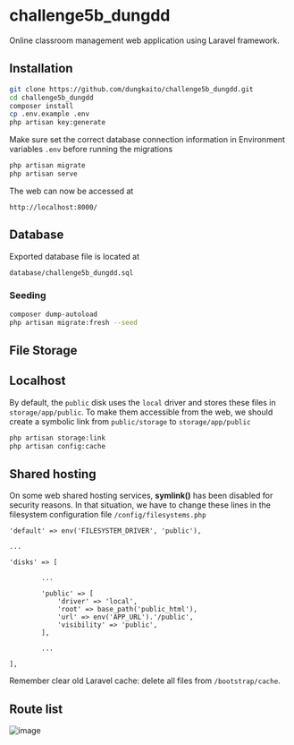# challenge5b_dungdd

Online classroom management web application using Laravel framework.

## Installation

```bash
git clone https://github.com/dungkaito/challenge5b_dungdd.git
cd challenge5b_dungdd
composer install
cp .env.example .env
php artisan key:generate
```

Make sure set the correct database connection information in Environment variables `.env` before running the migrations

```bash
php artisan migrate
php artisan serve
```
The web can now be accessed at
```url
http://localhost:8000/
```

## Database
Exported database file is located at
```bash
database/challenge5b_dungdd.sql
```
### Seeding

```bash
composer dump-autoload
php artisan migrate:fresh --seed
```

## File Storage

## Localhost

 By default, the `public` disk uses the `local` driver and stores these files in `storage/app/public`. To make them accessible from the web, we should create a symbolic link from `public/storage` to `storage/app/public`

```bash
php artisan storage:link
php artisan config:cache
```
## Shared hosting
On some web shared hosting services, **symlink()** has been disabled for security reasons. In that situation, we have to change these lines in the filesystem configuration file `/config/filesystems.php`

```
'default' => env('FILESYSTEM_DRIVER', 'public'),

...

'disks' => [

        ...

        'public' => [
            'driver' => 'local',
            'root' => base_path('public_html'),
            'url' => env('APP_URL').'/public',
            'visibility' => 'public',
        ],

        ...

],
```
Remember clear old Laravel cache: delete all files from `/bootstrap/cache`.


## Route list
![image](https://user-images.githubusercontent.com/48874865/158473141-cbc58433-10a6-497f-b37e-21de8c0b9866.png)


